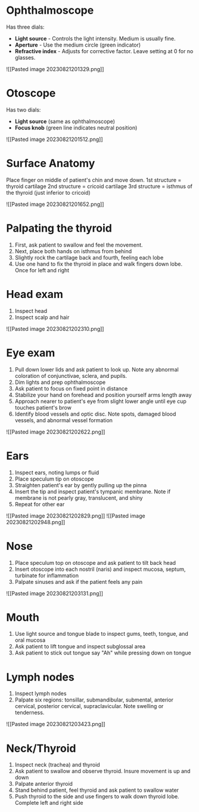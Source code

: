 # Ophthalmoscope
Has three dials:
- **Light source** - Controls the light intensity. Medium is usually fine.
- **Aperture** - Use the medium circle (green indicator)
- **Refractive index** - Adjusts for corrective factor. Leave setting at 0 for no glasses.

![[Pasted image 20230821201329.png]]
# Otoscope
Has two dials:
- **Light source** (same as ophthalmoscope)
- **Focus knob** (green line indicates neutral position)

![[Pasted image 20230821201512.png]]
# Surface Anatomy
Place finger on middle of patient's chin and move down.
1st structure = thyroid cartilage
2nd structure = cricoid cartilage
3rd structure = isthmus of the thyroid (just inferior to cricoid)

![[Pasted image 20230821201652.png]]
# Palpating the thyroid
1. First, ask patient to swallow and feel the movement.
2. Next, place both hands on isthmus from behind
3. Slightly rock the cartilage back and fourth, feeling each lobe
4. Use one hand to fix the thyroid in place and walk fingers down lobe. Once for left and right
# Head exam
1. Inspect head
2. Inspect scalp and hair

![[Pasted image 20230821202310.png]]
# Eye exam
1. Pull down lower lids and ask patient to look up. Note any abnormal coloration of conjunctivae, sclera, and pupils.
2. Dim lights and prep ophthalmoscope
3. Ask patient to focus on fixed point in distance
4. Stabilize your hand on forehead and position yourself arms length away
5. Approach nearer to patient's eye from slight lower angle until eye cup touches patient's brow
6. Identify blood vessels and optic disc. Note spots, damaged blood vessels, and abnormal vessel formation

![[Pasted image 20230821202622.png]]

# Ears
1. Inspect ears, noting lumps or fluid
2. Place speculum tip on otoscope
3. Straighten patient's ear by gently pulling up the pinna
4. Insert the tip and inspect patient's tympanic membrane. Note if membrane is not pearly gray, translucent, and shiny
5. Repeat for other ear

![[Pasted image 20230821202829.png]]
![[Pasted image 20230821202948.png]]
# Nose
1. Place speculum top on otoscope and ask patient to tilt back head
2. Insert otoscope into each nostril (naris) and inspect mucosa, septum, turbinate for inflammation
3. Palpate sinuses and ask if the patient feels any pain

![[Pasted image 20230821203131.png]]

# Mouth
1. Use light source and tongue blade to inspect gums, teeth, tongue, and oral mucosa
2. Ask patient to lift tongue and inspect subglossal area
3. Ask patient to stick out tongue say "Ah" while pressing down on tongue
# Lymph nodes
1. Inspect lymph nodes
2. Palpate six regions: tonsillar, submandibular, submental, anterior cervical, posterior cervical, supraclavicular. Note swelling or tenderness.

![[Pasted image 20230821203423.png]]

# Neck/Thyroid
1. Inspect neck (trachea) and thyroid
2. Ask patient to swallow and observe thyroid. Insure movement is up and down
3. Palpate anterior thyroid
4. Stand behind patient, feel thyroid and ask patient to swallow water
5. Push thyroid to the side and use fingers to walk down thyroid lobe. Complete left and right side